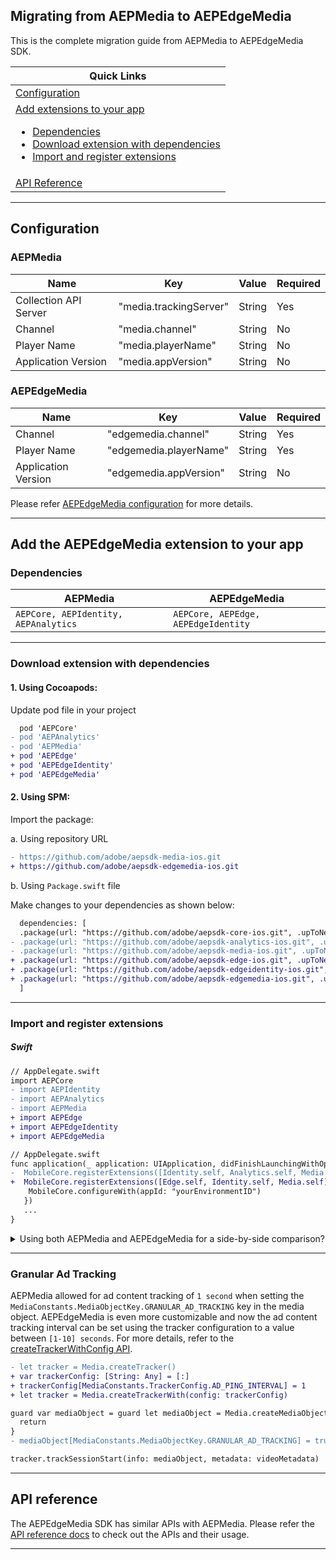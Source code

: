 ## Migrating from AEPMedia to AEPEdgeMedia

This is the complete migration guide from AEPMedia to AEPEdgeMedia SDK.

| Quick Links |
| --- |
| [Configuration](#configuration)  |
| [Add extensions to your app](#add-the-aepedgemedia-extension-to-your-app) <ul> <li>[Dependencies](#dependencies)<li> [Download extension with dependencies](#download-extension-with-dependencies) <li> [Import and register extensions](#import-and-register-extensions) </ul> |
| [API Reference](#api-reference)|

------

## Configuration 

### AEPMedia
| Name | Key | Value | Required |
| --- | --- | --- | --- |
| Collection API Server | "media.trackingServer" | String | Yes |
| Channel | "media.channel" | String | No |
| Player Name | "media.playerName" | String | No |
| Application Version | "media.appVersion" | String | No |

### AEPEdgeMedia
| Name | Key | Value | Required |
| --- | --- | --- | --- |
| Channel | "edgemedia.channel" | String | Yes |
| Player Name | "edgemedia.playerName" | String | Yes |
| Application Version | "edgemedia.appVersion" | String | No |

Please refer [AEPEdgeMedia configuration](getting-started.md/#configuration) for more details.

------

## Add the AEPEdgeMedia extension to your app

### Dependencies

| AEPMedia | AEPEdgeMedia|
| --- | --- |
|```AEPCore, AEPIdentity, AEPAnalytics```|```AEPCore, AEPEdge, AEPEdgeIdentity```|

------

### Download extension with dependencies

#### 1. Using Cocoapods:<br>

Update pod file in your project

```diff
  pod 'AEPCore'
- pod 'AEPAnalytics'
- pod 'AEPMedia'
+ pod 'AEPEdge'
+ pod 'AEPEdgeIdentity'
+ pod 'AEPEdgeMedia'
```

#### 2. Using SPM:

Import the package:

a. Using repository URL

```diff
- https://github.com/adobe/aepsdk-media-ios.git
+ https://github.com/adobe/aepsdk-edgemedia-ios.git
```

b. Using `Package.swift` file

Make changes to your dependencies as shown below:
   
```diff
  dependencies: [
  .package(url: "https://github.com/adobe/aepsdk-core-ios.git", .upToNextMajor(from: "3.7.0")),
- .package(url: "https://github.com/adobe/aepsdk-analytics-ios.git", .upToNextMajor(from: "3.0.0")),
- .package(url: "https://github.com/adobe/aepsdk-media-ios.git", .upToNextMajor(from: "3.0.0"))
+ .package(url: "https://github.com/adobe/aepsdk-edge-ios.git", .upToNextMajor(from: "1.4.0")),
+ .package(url: "https://github.com/adobe/aepsdk-edgeidentity-ios.git", .upToNextMajor(from: "1.0.0")),
+ .package(url: "https://github.com/adobe/aepsdk-edgemedia-ios.git", .upToNextMajor(from: "1.0.0-beta-1"))
  ]
```

------

### Import and register extensions

##### Swift

```diff
// AppDelegate.swift
import AEPCore
- import AEPIdentity
- import AEPAnalytics
- import AEPMedia
+ import AEPEdge
+ import AEPEdgeIdentity
+ import AEPEdgeMedia
```

```diff
// AppDelegate.swift
func application(_ application: UIApplication, didFinishLaunchingWithOptions launchOptions: [UIApplication.LaunchOptionsKey: Any]?) -> Bool {
-  MobileCore.registerExtensions([Identity.self, Analytics.self, Media.self], {
+  MobileCore.registerExtensions([Edge.self, Identity.self, Media.self], {
    MobileCore.configureWith(appId: "yourEnvironmentID")
   })
   ...
}
```

<details>
  <summary>Using both AEPMedia and AEPEdgeMedia for a side-by-side comparison?</summary>
  </br>
  <p>If you wish to use both the extensions together during migration time for a side-by-side comparison, use the Swift module name along with the extension class names for registration, as well as for any classes that use API s from both the modules.</p>

**Example**

```swift
// AppDelegate.swift
import AEPCore
import AEPIdentity
import AEPAnalytics
import AEPMedia
import AEPEdge
import AEPEdgeIdentity
import AEPEdgeMedia
```

```swift
// AppDelegate.swift
func application(_ application: UIApplication, didFinishLaunchingWithOptions launchOptions: [UIApplication.LaunchOptionsKey: Any]?) -> Bool {
MobileCore.registerExtensions([
      Edge.self,
      AEPEdgeMedia.Media.self, 
      AEPEdgeIdentity.Identity.self, 
      AEPMedia.Media.self, 
      AEPIdentity.Identity.self,
      Analytics.self,
      ], {
    MobileCore.configureWith(appId: "yourEnvironmentID")
   })
   ...
}
```
</details>

------

### Granular Ad Tracking

AEPMedia allowed for ad content tracking of `1 second` when setting the `MediaConstants.MediaObjectKey.GRANULAR_AD_TRACKING` key in the media object. AEPEdgeMedia is even more customizable and now the ad content tracking interval can be set using the tracker configuration to a value between `[1-10] seconds`. For more details, refer to the [createTrackerWithConfig API](api-reference.md/#createTrackerWithConfig).

```diff
- let tracker = Media.createTracker()
+ var trackerConfig: [String: Any] = [:]
+ trackerConfig[MediaConstants.TrackerConfig.AD_PING_INTERVAL] = 1
+ let tracker = Media.createTrackerWith(config: trackerConfig)

guard var mediaObject = guard let mediaObject = Media.createMediaObjectWith(name: "name", id: "id", length: 30, streamType: "vod", mediaType: MediaType.Video) else {
  return
}
- mediaObject[MediaConstants.MediaObjectKey.GRANULAR_AD_TRACKING] = true

tracker.trackSessionStart(info: mediaObject, metadata: videoMetadata)
```
------

## API reference
The AEPEdgeMedia SDK has similar APIs with AEPMedia. Please refer the [API reference docs](api-reference.md) to check out the APIs and their usage.

------
